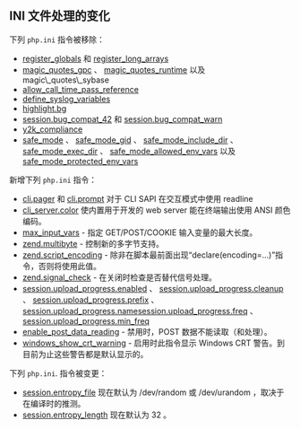 INI 文件处理的变化
------------------

下列 `php.ini` 指令被移除：

-   <span class="simpara">
    <a href="/ini/core.html#ini.register-globals" class="link">register_globals</a>
    和
    <a href="/ini/core.html#ini.register-long-arrays" class="link">register_long_arrays</a>
    </span>
-   <span class="simpara">
    <a href="/info/setup.html#" class="link">magic_quotes_gpc</a> 、
    <a href="/info/setup.html#" class="link">magic_quotes_runtime</a>
    以及 magic\_quotes\_sybase </span>
-   <span class="simpara">
    <a href="/ini/core.html#ini.allow-call-time-pass-reference" class="link">allow_call_time_pass_reference</a>
    </span>
-   <span class="simpara">
    <a href="/network/setup.html#" class="link">define_syslog_variables</a>
    </span>
-   <span class="simpara">
    <a href="/misc/setup.html#" class="link">highlight.bg</a> </span>
-   <span class="simpara">
    <a href="/session/setup.html#" class="link">session.bug_compat_42</a>
    和
    <a href="/session/setup.html#" class="link">session.bug_compat_warn</a>
    </span>
-   <span class="simpara">
    <a href="/ini/core.html#ini.y2k-compliance" class="link">y2k_compliance</a>
    </span>
-   <span class="simpara">
    <a href="/ini/sect/safe-mode.html#ini.safe-mode" class="link">safe_mode</a>
    、
    <a href="/ini/sect/safe-mode.html#ini.safe-mode-gid" class="link">safe_mode_gid</a>
    、
    <a href="/ini/sect/safe-mode.html#ini.safe-mode-include-dir" class="link">safe_mode_include_dir</a>
    、
    <a href="/ini/sect/safe-mode.html#ini.safe-mode-exec-dir" class="link">safe_mode_exec_dir</a>
    、
    <a href="/ini/sect/safe-mode.html#ini.safe-mode-allowed-env-vars" class="link">safe_mode_allowed_env_vars</a>
    以及
    <a href="/ini/sect/safe-mode.html#ini.safe-mode-protected-env-vars" class="link">safe_mode_protected_env_vars</a>
    </span>

新增下列 `php.ini` 指令：

-   <span class="simpara">
    <a href="/readline/setup.html#" class="link">cli.pager</a> 和
    <a href="/readline/setup.html#" class="link">cli.prompt</a> 对于 CLI
    SAPI 在交互模式中使用 readline </span>
-   <span class="simpara">
    <a href="/features/commandline/ini.html#ini.cli-server.color" class="link">cli_server.color</a>
    使内置用于开发的 web server 能在终端输出使用 ANSI 颜色编码。 </span>
-   <span class="simpara">
    <a href="/info/setup.html#" class="link">max_input_vars</a> - 指定
    GET/POST/COOKIE 输入变量的最大长度。 </span>
-   <span class="simpara">
    <a href="/ini/core.html#ini.zend.multibyte" class="link">zend.multibyte</a> -
    控制新的多字节支持。 </span>
-   <span class="simpara">
    <a href="/ini/core.html#ini.zend.script-encoding" class="link">zend.script_encoding</a> -
    除非在脚本最前面出现“declare(encoding=...)”指令，否则将使用此值。
    </span>
-   <span class="simpara">
    <a href="/ini/core.html#ini.zend.signal-check" class="link">zend.signal_check</a> -
    在关闭时检查是否替代信号处理。 </span>
-   <span class="simpara">
    <a href="/session/setup.html#" class="link">session.upload_progress.enabled</a>
    、
    <a href="/session/setup.html#" class="link">session.upload_progress.cleanup</a>
    、
    <a href="/session/setup.html#" class="link">session.upload_progress.prefix</a>
    、
    <a href="/session/setup.html#" class="link">session.upload_progress.name</a><a href="/session/setup.html#" class="link">session.upload_progress.freq</a>
    、
    <a href="/session/setup.html#" class="link">session.upload_progress.min_freq</a>
    </span>
-   <span class="simpara">
    <a href="/ini/core.html#ini.enable-post-data-reading" class="link">enable_post_data_reading</a> -
    禁用时，POST 数据不能读取（和处理）。 </span>
-   <span class="simpara">
    <a href="/ini/core.html#ini.windows-show-crt-warning" class="link">windows_show_crt_warning</a> -
    启用时此指令显示 Windows CRT
    警告。到目前为止这些警告都是默认显示的。 </span>

下列 `php.ini`. 指令被变更：

-   <span class="simpara">
    <a href="/session/setup.html#" class="link">session.entropy_file</a>
    现在默认为 /dev/random 或 /dev/urandom ，取决于在编译时的推测。
    </span>
-   <span class="simpara">
    <a href="/session/setup.html#" class="link">session.entropy_length</a>
    现在默认为 32 。 </span>
